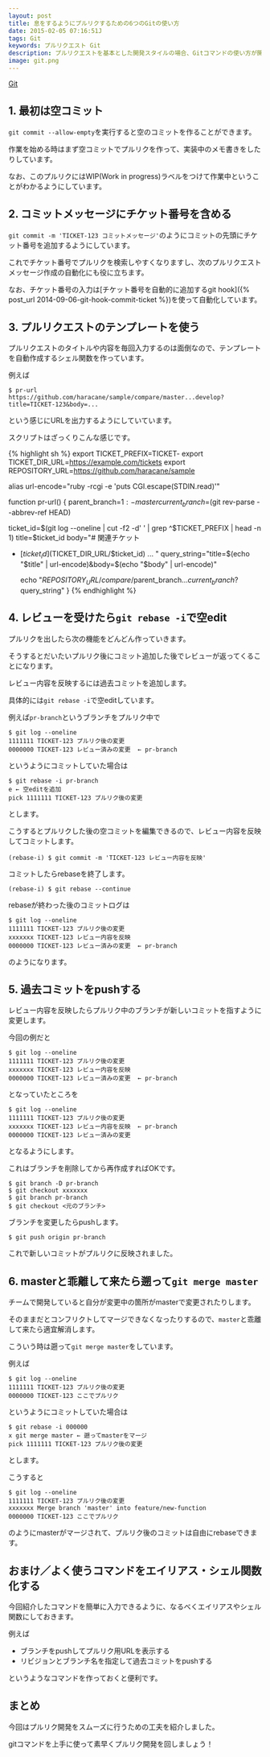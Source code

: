 ```yaml
---
layout: post
title: 息をするようにプルリクするための6つのGitの使い方
date: 2015-02-05 07:16:51J
tags: Git
keywords: プルリクエスト Git
description: プルリクエストを基本とした開発スタイルの場合、Gitコマンドの使い方が開発効率にかなり影響します。今回はプルリクエストをうまく使うためのGitの使い方を6個紹介します。
image: git.png
---
```

[Git](/tags/git/)

## 1. 最初は空コミット

`git commit --allow-empty`を実行すると空のコミットを作ることができます。

作業を始める時はまず空コミットでプルリクを作って、実装中のメモ書きをしたりしています。

なお、このプルリクにはWIP(Work in progress)ラベルをつけて作業中ということがわかるようにしています。

## 2. コミットメッセージにチケット番号を含める

`git commit -m 'TICKET-123 コミットメッセージ'`のようにコミットの先頭にチケット番号を追加するようにしています。

これでチケット番号でプルリクを検索しやすくなりますし、次のプルリクエストメッセージ作成の自動化にも役に立ちます。

なお、チケット番号の入力は[チケット番号を自動的に追加するgit hook]({% post_url 2014-09-06-git-hook-commit-ticket %})を使って自動化しています。

## 3. プルリクエストのテンプレートを使う

プルリクエストのタイトルや内容を毎回入力するのは面倒なので、テンプレートを自動作成するシェル関数を作っています。

例えば

    $ pr-url
    https://github.com/haracane/sample/compare/master...develop?title=TICKET-123&body=...

という感じにURLを出力するようにしていています。

スクリプトはざっくりこんな感じです。

{% highlight sh %}
export TICKET_PREFIX=TICKET-
export TICKET_DIR_URL=https://example.com/tickets
export REPOSITORY_URL=https://github.com/haracane/sample

alias url-encode="ruby -rcgi -e 'puts CGI.escape(STDIN.read)'"

function pr-url() {
  parent_branch=${1:-master}
  current_branch=$(git rev-parse --abbrev-ref HEAD)

  ticket_id=$(git log --oneline | cut -f2 -d' ' | grep ^$TICKET_PREFIX | head -n 1)
  title=$ticket_id
  body="# 関連チケット
* [$ticket_id]($TICKET_DIR_URL/$ticket_id)
...
"
  query_string="title=$(echo "$title" | url-encode)&body=$(echo "$body" | url-encode)"

  echo "$REPOSITORY_URL/compare/$parent_branch...$current_branch?$query_string"
}
{% endhighlight %}

## 4. レビューを受けたら`git rebase -i`で空edit

プルリクを出したら次の機能をどんどん作っていきます。

そうするとだいたいプルリク後にコミット追加した後でレビューが返ってくることになります。

レビュー内容を反映するには過去コミットを追加します。

具体的には`git rebase -i`で空editしています。

例えば`pr-branch`というブランチをプルリク中で

    $ git log --oneline
    1111111 TICKET-123 プルリク後の変更
    0000000 TICKET-123 レビュー済みの変更  ← pr-branch

というようにコミットしていた場合は

    $ git rebase -i pr-branch
    e ← 空editを追加
    pick 1111111 TICKET-123 プルリク後の変更

とします。

こうするとプルリクした後の空コミットを編集できるので、レビュー内容を反映してコミットします。

    (rebase-i) $ git commit -m 'TICKET-123 レビュー内容を反映'

コミットしたらrebaseを終了します。

    (rebase-i) $ git rebase --continue

rebaseが終わった後のコミットログは

    $ git log --oneline
    1111111 TICKET-123 プルリク後の変更
    xxxxxxx TICKET-123 レビュー内容を反映
    0000000 TICKET-123 レビュー済みの変更  ← pr-branch

のようになります。

## 5. 過去コミットをpushする

レビュー内容を反映したらプルリク中のブランチが新しいコミットを指すように変更します。

今回の例だと

    $ git log --oneline
    1111111 TICKET-123 プルリク後の変更
    xxxxxxx TICKET-123 レビュー内容を反映
    0000000 TICKET-123 レビュー済みの変更  ← pr-branch

となっていたところを

    $ git log --oneline
    1111111 TICKET-123 プルリク後の変更
    xxxxxxx TICKET-123 レビュー内容を反映  ← pr-branch
    0000000 TICKET-123 レビュー済みの変更

となるようにします。

これはブランチを削除してから再作成すればOKです。

    $ git branch -D pr-branch
    $ git checkout xxxxxxx
    $ git branch pr-branch
    $ git checkout <元のブランチ>


ブランチを変更したらpushします。

    $ git push origin pr-branch

これで新しいコミットがプルリクに反映されました。

## 6. masterと乖離して来たら遡って`git merge master`

チームで開発していると自分が変更中の箇所がmasterで変更されたりします。

そのままだとコンフリクトしてマージできなくなったりするので、`master`と乖離して来たら適宜解消します。

こういう時は遡って`git merge master`をしています。

例えば

    $ git log --oneline
    1111111 TICKET-123 プルリク後の変更
    0000000 TICKET-123 ここでプルリク

というようにコミットしていた場合は

    $ git rebase -i 000000
    x git merge master ← 遡ってmasterをマージ
    pick 1111111 TICKET-123 プルリク後の変更

とします。

こうすると

    $ git log --oneline
    1111111 TICKET-123 プルリク後の変更
    xxxxxxx Merge branch 'master' into feature/new-function
    0000000 TICKET-123 ここでプルリク

のようにmasterがマージされて、プルリク後のコミットは自由にrebaseできます。

## おまけ／よく使うコマンドをエイリアス・シェル関数化する

今回紹介したコマンドを簡単に入力できるように、なるべくエイリアスやシェル関数にしておきます。

例えば

* ブランチをpushしてプルリク用URLを表示する
* リビジョンとブランチ名を指定して過去コミットをpushする

というようなコマンドを作っておくと便利です。

## まとめ

今回はプルリク開発をスムーズに行うための工夫を紹介しました。

gitコマンドを上手に使って素早くプルリク開発を回しましょう！
